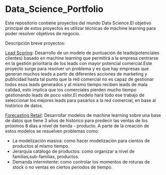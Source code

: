 # Data_Science_Portfolio

Este repositorio contiene proyectos del mundo Data Science.El objetivo principal de estos proyectos es utilizar técnicas de machine learning para poder resolver objetivos de negocio.

Descripción breve proyectos:

[Lead Scoring](https://github.com/MariusBD/Data_Science_Portfolio/tree/main/LeadScoring/03_Notebooks/02_Desarrollo): Desarrollo de un modelo de puntuación de leads(potenciales clientes) basado en machine learning que permitirá a la empresa centrarse en la gestión prioritaria de los leads con mayor potencial comercial.Este proyecto surge para resolver un problema y es que hay empresas que generan muchos leads a partir de diferentes acciones de marketing y publicidad hasta tal punto que la red comercial no es capaz de gestionar todos esos leads generados y al mismo tiempo reciben leads de mala calidad, esto implica que los comerciales pierden mucho tiempo gestionando leads de poco valor.El modelo hará todo ese trabajo de seleccionar los mejores leads para pasarlos a la red comercial, en base al histórico de datos.


[Forecasting Retail](https://github.com/MariusBD/Data_Science_Portfolio/tree/main/Forecasting_Retail/03_Notebooks/02_Desarrollo): Desarrollar modelos de machine learning sobre una base de datos que tiene 3 años de histórico para predecir las ventas de los próximos 8 dias a nivel de tienda - producto. A parte de la creación de estos modelos se resuelven problemas como:
- La modelización masiva: como hacer modelización para cientos de productos al mismo tiempo.
- Jerarquia catálogo de productos: como organizar a nivel de familias,sub-familias, productos.
- Demanda intermitente: como controlar los momentos de roturas de stock o no ventas en ciertos periodos de tiempo.
